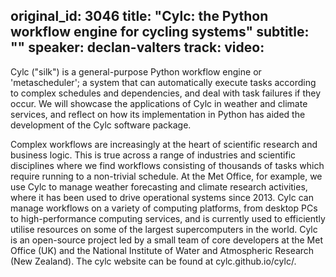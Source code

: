 original_id: 3046
title: "Cylc: the Python workflow engine for cycling systems"
subtitle: ""
speaker: declan-valters
track: 
video:
---
Cylc ("silk") is a general-purpose Python workflow engine or 'metascheduler'; a system that can automatically execute tasks according to complex schedules and dependencies, and deal with task failures if they occur. We will showcase the applications of Cylc in weather and climate services, and reflect on how its implementation in Python has aided the development of the Cylc software package.

Complex workflows are increasingly at the heart of scientific research and business logic. This is true across a range of industries and scientific disciplines where we find workflows consisting of thousands of tasks which require running to a non-trivial schedule. At the Met Office, for example, we use Cylc to manage weather forecasting and climate research activities, where it has been used to drive operational systems since 2013. Cylc can manage workflows on a variety of computing platforms, from desktop PCs to high-performance computing services, and is currently used to efficiently utilise resources on some of the largest supercomputers in the world. Cylc is an open-source project led by a small team of core developers at the Met Office (UK) and the National Institute of Water and Atmospheric Research (New Zealand). The cylc website can be found at cylc.github.io/cylc/.